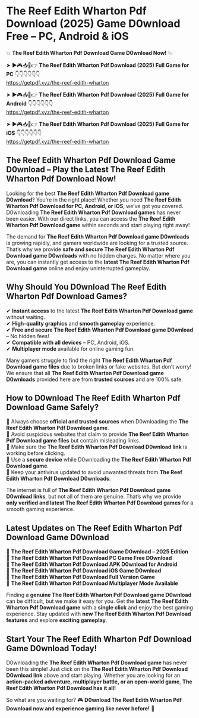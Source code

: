 # The Reef Edith Wharton Pdf Download (2025) Game D0wnload Free – PC, Android & iOS

💥 **The Reef Edith Wharton Pdf Download Game D0wnload Now!** 💥  

➤ ►🎮📥📱👉 **The Reef Edith Wharton Pdf Download (2025) Full Game for PC** 👇👇👇👇👇👇  
https://getpdf.xyz/the-reef-edith-wharton  

➤ ►🎮📥📱👉 **The Reef Edith Wharton Pdf Download (2025) Full Game for Android** 👇👇👇👇👇👇  
https://getpdf.xyz/the-reef-edith-wharton  

➤ ►🎮📥📱👉 **The Reef Edith Wharton Pdf Download (2025) Full Game for iOS** 👇👇👇👇👇👇  
https://getpdf.xyz/the-reef-edith-wharton  

## The Reef Edith Wharton Pdf Download Game D0wnload – Play the Latest The Reef Edith Wharton Pdf Download Now!

Looking for the best **The Reef Edith Wharton Pdf Download game D0wnload**? You’re in the right place! Whether you need **The Reef Edith Wharton Pdf Download for PC, Android, or iOS**, we’ve got you covered. D0wnloading **The Reef Edith Wharton Pdf Download games** has never been easier. With our direct links, you can access the **The Reef Edith Wharton Pdf Download game** within seconds and start playing right away!  

The demand for **The Reef Edith Wharton Pdf Download game D0wnloads** is growing rapidly, and gamers worldwide are looking for a trusted source. That’s why we provide **safe and secure The Reef Edith Wharton Pdf Download game D0wnloads** with no hidden charges. No matter where you are, you can instantly get access to the **latest The Reef Edith Wharton Pdf Download game** online and enjoy uninterrupted gameplay.  

## **Why Should You D0wnload The Reef Edith Wharton Pdf Download Games?**  

✔ **Instant access** to the latest **The Reef Edith Wharton Pdf Download game** without waiting.  
✔ **High-quality graphics** and **smooth gameplay** experience.  
✔ **Free and secure The Reef Edith Wharton Pdf Download game D0wnload** – No hidden fees!  
✔ **Compatible with all devices** – PC, Android, iOS.  
✔ **Multiplayer mode** available for online gaming fun.  

Many gamers struggle to find the right **The Reef Edith Wharton Pdf Download game files** due to broken links or fake websites. But don’t worry! We ensure that all **The Reef Edith Wharton Pdf Download game D0wnloads** provided here are from **trusted sources** and are 100% safe.  

## **How to D0wnload The Reef Edith Wharton Pdf Download Game Safely?**  

📌 Always choose **official and trusted sources** when D0wnloading the **The Reef Edith Wharton Pdf Download game**.  
📌 Avoid suspicious websites that claim to provide **The Reef Edith Wharton Pdf Download game files** but contain misleading links.  
📌 Make sure the **The Reef Edith Wharton Pdf Download D0wnload link** is working before clicking.  
📌 Use a **secure device** while D0wnloading the **The Reef Edith Wharton Pdf Download game**.  
📌 Keep your antivirus updated to avoid unwanted threats from **The Reef Edith Wharton Pdf Download D0wnloads**.  

The internet is full of **The Reef Edith Wharton Pdf Download game D0wnload links**, but not all of them are genuine. That’s why we provide **only verified and latest The Reef Edith Wharton Pdf Download games** for a smooth gaming experience.  

## **Latest Updates on The Reef Edith Wharton Pdf Download Game D0wnload**  

🔹 **The Reef Edith Wharton Pdf Download Game D0wnload – 2025 Edition**  
🔹 **The Reef Edith Wharton Pdf Download PC Game Free D0wnload**  
🔹 **The Reef Edith Wharton Pdf Download APK D0wnload for Android**  
🔹 **The Reef Edith Wharton Pdf Download iOS Game D0wnload**  
🔹 **The Reef Edith Wharton Pdf Download Full Version Game**  
🔹 **The Reef Edith Wharton Pdf Download Multiplayer Mode Available**  

Finding a **genuine The Reef Edith Wharton Pdf Download game D0wnload** can be difficult, but we make it easy for you. Get the **latest The Reef Edith Wharton Pdf Download game** with a **single click** and enjoy the best gaming experience. Stay updated with **new The Reef Edith Wharton Pdf Download features** and explore **exciting gameplay**.  

## **Start Your The Reef Edith Wharton Pdf Download Game D0wnload Today!**  

D0wnloading the **The Reef Edith Wharton Pdf Download game** has never been this simple! Just click on the **The Reef Edith Wharton Pdf Download D0wnload link** above and start playing. Whether you are looking for an **action-packed adventure, multiplayer battle, or an open-world game**, **The Reef Edith Wharton Pdf Download has it all!**  

So what are you waiting for? 🎮 **D0wnload The Reef Edith Wharton Pdf Download now and experience gaming like never before!** 🚀  